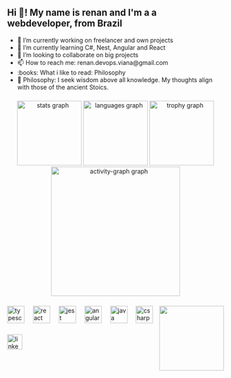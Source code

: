 <h2 align="left">Hi 👋! My name is renan and I'm a a webdeveloper, from Brazil</h2>
<ul>
    <li>
        🔭 I’m currently working on freelancer and own projects
    </li>
    <li>
        🌱 I’m currently learning C#, Nest, Angular and React
    </li>
    <li>
        👯 I’m looking to collaborate on big projects
    </li>
    <li>
        📫 How to reach me: renan.devops.viana@gmail.com
    </li>
    <li>
        :books: What i like to read: Philosophy
    </li>
    <li>
        🧠 Philosophy: I seek wisdom above all knowledge. My thoughts align with those of the ancient Stoics.
    </li>
</ul>

###

<div align="center" display="flex" >
  <img src="https://github-readme-stats.vercel.app/api?username=magreliuss&hide_title=false&hide_rank=false&show_icons=true&include_all_commits=true&count_private=true&disable_animations=false&theme=dracula&locale=en&hide_border=false&order=1" height="150" alt="stats graph"  />
  <img src="https://github-readme-stats.vercel.app/api/top-langs?username=magreliuss&locale=en&hide_title=false&layout=compact&card_width=320&langs_count=5&theme=dracula&hide_border=false&order=2" height="150" alt="languages graph"  />
  <img src="https://github-profile-trophy.vercel.app?username=magreliuss&theme=dracula&column=-1&row=1&margin-w=8&margin-h=8&no-bg=true&no-frame=true&order=4" height="150" alt="trophy graph"  />
  <img src="https://github-readme-activity-graph.vercel.app/graph?username=magreliuss&radius=16&theme=react&area=true&order=5" height="300" alt="activity-graph graph"  />
</div>

###

###

<img align="right" height="150" src="https://media.giphy.com/media/OnnUZxcHsbBN6/giphy.gif?cid=ecf05e470lr1e5i1ohobxu2aedd5keaz38zyhnkb5pttn8n8&ep=v1_gifs_search&rid=giphy.gif&ct=g"  />

###

<div align="left">
  <img src="https://cdn.jsdelivr.net/gh/devicons/devicon/icons/typescript/typescript-original.svg" height="40" alt="typescript logo"  />
  <img width="12" />
  <img src="https://cdn.jsdelivr.net/gh/devicons/devicon/icons/react/react-original.svg" height="40" alt="react logo"  />
  <img width="12" />
  <img src="https://cdn.jsdelivr.net/gh/devicons/devicon/icons/jest/jest-plain.svg" height="40" alt="jest logo"  />
  <img width="12" />
  <img src="https://cdn.jsdelivr.net/gh/devicons/devicon/icons/angularjs/angularjs-original.svg" height="40" alt="angularjs logo"  />
  <img width="12" />
  <img src="https://cdn.jsdelivr.net/gh/devicons/devicon/icons/java/java-original.svg" height="40" alt="java logo"  />
  <img width="12" />
  <img src="https://cdn.jsdelivr.net/gh/devicons/devicon/icons/csharp/csharp-original.svg" height="40" alt="csharp logo"  />
</div>

###

<div align="left">
  <a href="https://www.linkedin.com/in/renan-viana-3879bb207/">
    <img src="https://img.shields.io/static/v1?message=LinkedIn&logo=linkedin&label=&color=0077B5&logoColor=white&labelColor=&style=for-the-badge" height="35" alt="linkedin logo"  />
  </a>
</div>

###

<br clear="both">
